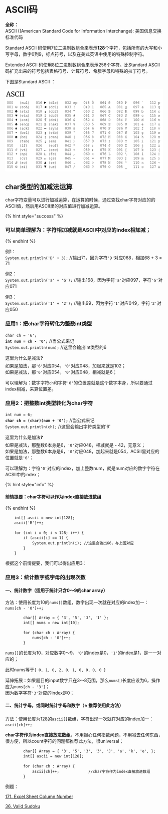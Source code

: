 # ASCII码

**全称：**  
ASCII \(\(American Standard Code for Information Interchange\): 美国信息交换标准代码

Standard ASCII 码使用7位二进制数组合来表示**128**个字符，包括所有的大写和小写字母，数字0到9，标点符号，以及在美式英语中使用的特殊控制字符。

Extended ASCII 码使用8位二进制数组合来表示256个字符。比Standard ASCII 码扩充出来的符号包括表格符号、计算符号、希腊字母和特殊的拉丁符号。

下图是Standard ASCII ：

![](../.gitbook/assets/screen-shot-2021-07-08-at-9.40.47-pm.png)

## char类型的加减法运算 

char字符变量可以进行加减运算，在运算的时候，通过查找char字符对应的的ASCII值，然后用ASCII里的对应值进行加减运算。

{% hint style="success" %}
### 可以简单理解为：字符相加减就是ASCII中对应的index相加减；
{% endhint %}

例1：  
`System.out.println('D' + 3);` //输出71，因为字符`'D'`对应068，相加68 + 3 = 71

例2：  
`System.out.println('a' + 'G');` //输出168，因为字符`'a'`对应097，字符`'G'`对应071

例3：  
`System.out.println('1' + '2');` //输出99，因为字符`'1'`对应049，字符`'2'`对应050





### 应用1：把char字符转化为整数int类型

`char ch = '6';`   
**`int num = ch - '0';`**            //当公式来记  
`System.out.println(num);` //这里会输出int类型的6

这里为什么是减法❓  
如果是加法，那`'6'`对应054，`'0'`对应048，加起来就是102；  
如果是减法，那`'6'`对应054，`'0'`对应048，相减就是6；

可以理解为：数字字符`ch`和字符`'0'`的位置差就是这个数字本身，所以要通过index相减，来算位置差。



### 应用2：把整数int类型转化为char字符

`int num = 6;`  
**`char ch = (char)(num + '0');`**   //当公式来记  
`System.out.println(ch);`             //这里会输出字符类型的'6'

这里为什么是加法❓  
如果是减法，那整数6本身是6，`'0'`对应048，相减就是 - 42，无意义；  
如果是加法，那整数6本身是6，`'0'`对应048，加起来就是054，ACSII里对应的位置就是`'6'`；

可以理解为：字符`'0'`对应的index，加上整数num，就是num对应的数字字符在ACSII中的index；  


{% hint style="info" %}
#### 前情提要：char字符可以作为index直接放进数组
{% endhint %}

```text
    int[] ascii = new int[128];
    ascii['B']++;

    for (int i = 0; i < 128; i++) {
        if (ascii[i] == 1) {
            System.out.println(i); //这里会输出66，与上图对应
        }
    }
```

根据这个前情提要，我们可以得出应用3：



### 应用3：统计数字或字母的出现次数

#### 一、统计数字（适用于统计只含0～9的char array）

方法：使用长度为10的`nums[]`数组，数字出现一次就在对应的index加一：  
`nums[ch - '0']++;`

```text
		char[] Array = { '3', '5', '3', '1' };
		int[] nums = new int[10];

		for (char ch : Array) {
			nums[ch - '0']++;
		}
```

`nums[]`的长度为10，对应数字0～9，`'0'`的index是0，`'1'`的index是1，是一一对应的；

此时nums等于`{ 0, 1, 0, 2, 0, 1, 0, 0, 0, 0 }`

延伸拓展：如果题目的input数字只在3～8范围，那么`nums[]`长度应设为6，操作应为`nums[ch - '3']`；  
因为数字字符`'3'`对应的index是0；



#### 二、统计字母，或同时统计字母和数字（⭐️  推荐使用此方法）

方法：使用长度为128的`ascii[]`数组，字符出现一次就在对应的index加一：  
`ascii[ch]++;`

**char字符作为index直接放进数组**，不用担心任何指数问题，不用减去任何东西，很方便，所以count字符的问题都推荐此方法，很universal；

```text
		char[] Array = { '3', '5', '3', '3', 'J', 'a', 'k', 'e', };
		int[] ascii = new int[128];

		for (char ch : Array) {
			ascii[ch]++;             //char字符作为index直接放进数组
		}
```





例题：

[171. Excel Sheet Column Number](https://bhnigw.gitbook.io/leetcode/leetcode-171.-excel-sheet-column-number)

[36. Valid Sudoku](https://bhnigw.gitbook.io/leetcode/leetcode-36.-valid-sudoku)




